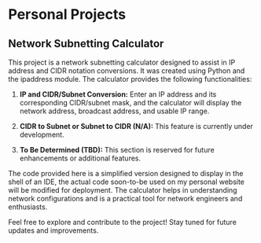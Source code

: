 # Personal Projects

## Network Subnetting Calculator

This project is a network subnetting calculator designed to assist in IP address and CIDR notation conversions. It was created using Python and the ipaddress module. The calculator provides the following functionalities:

1. **IP and CIDR/Subnet Conversion:** Enter an IP address and its corresponding CIDR/subnet mask, and the calculator will display the network address, broadcast address, and usable IP range.

2. **CIDR to Subnet or Subnet to CIDR (N/A):** This feature is currently under development.

3. **To Be Determined (TBD):** This section is reserved for future enhancements or additional features.

The code provided here is a simplified version designed to display in the shell of an IDE, the actual code soon-to-be used on my personal website will be modified for deployment. The calculator helps in understanding network configurations and is a practical tool for network engineers and enthusiasts.

Feel free to explore and contribute to the project! Stay tuned for future updates and improvements.
